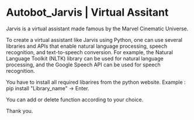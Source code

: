 # Autobot_Jarvis | Virtual Assitant

Jarvis is a virtual assistant made famous by the Marvel Cinematic Universe.

To create a virtual assistant like Jarvis using Python, one can use several libraries and APIs that enable natural language processing, speech recognition, and text-to-speech conversion. For example, the Natural Language Toolkit (NLTK) library can be used for natural language processing, and the Google Speech API can be used for speech recognition.

You have to install all required libarires from the python website.
Example : pip install "Library_name" -> Enter.

You can add or delete function according to your choice.

Thank you.
